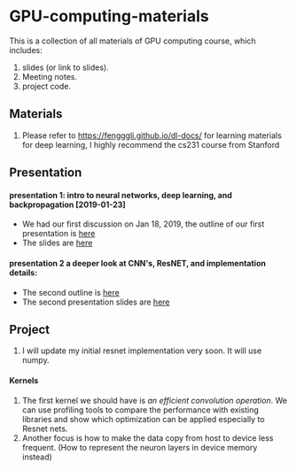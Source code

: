 # GPU-computing-materials

This is a collection of all materials of GPU computing course, which includes:
1. slides (or link to slides).
2. Meeting notes.
3. project code.

## Materials
1. Please refer to https://fengggli.github.io/dl-docs/ for learning materials for deep learning, I highly recommend the cs231 course from Stanford


## Presentation

#### presentation 1: intro to neural networks, deep learning, and backpropagation [2019-01-23]
* We had our first discussion on Jan 18, 2019, the outline of our first presentation is [here](/docs/presentation_1_outline.md)
* The slides are [here](https://docs.google.com/presentation/d/1mgcXAEhjIjccVH5eulKZUPSqueVNh7CkPg7BI5vt2kY/edit?usp=sharing)

#### presentation 2 a deeper look at CNN's, ResNET, and implementation details:
* The second outline is [here](/docs/presentation_2_outline.md)
* The second presentation slides are [here]()

## Project
1. I will update my initial resnet implementation very soon. It will use numpy. 

#### Kernels
1. The first kernel we should have is  *an efficient convolution operation*. We can use profiling tools to compare the performance with existing libraries and show which optimization can be applied especially to Resnet nets.
2. Another focus is how to make the data copy from host to device less frequent. (How to represent the neuron layers in device memory instead)

